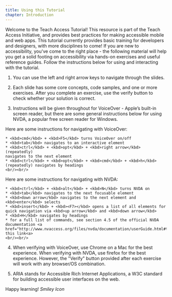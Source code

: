 ```yaml
---
title: Using this Tutorial
chapter: Introduction
---
```

Welcome to the Teach Access Tutorial! This resource is part of the Teach Access Initiative, and provides best practices for making accessible mobile and web apps. This tutorial currently provides basic training for developers and designers, with more disciplines to come! If you are new to accessibility, you've come to the right place - the following material will help you get a solid footing on accessibility via hands-on exercises and useful reference guides. Follow the instructions below for using and interacting with the tutorial.

1. You can use the left and right arrow keys to navigate through the slides.

2. Each slide has some core concepts, code samples, and one or more exercises. After you complete an exercise,
use the verify button to check whether your solution is correct.

3. Instructions will be given throughout for VoiceOver - Apple’s built-in screen reader, but there are some general instructions below for using NVDA, a popular free screen reader for Windows. 

Here are some instructions for navigating with VoiceOver:

    * <kbd>cmd</kbd> + <kbd>F5</kbd> turns VoiceOver on/off
    * <kbd>tab</kbd> navigates to an interactive element
    * <kbd>ctrl</kbd> + <kbd>opt</kbd> + <kbd>right arrow</kbd> (repeatedly) 
    navigates to the next element
    * <kbd>ctrl</kbd> + <kbd>opt</kbd> + <kbd>cmd</kbd> + <kbd>h</kbd> 
    (repeatedly) navigates by headings
    <br/><br/>

Here are some instructions for navigating with NVDA:

	* <kbd>ctrl</kbd> + <kbd>alt</kbd> + <kbd>N</kbd> turns NVDA on
    * <kbd>tab</kbd> navigates to the next focusable element
    * <kbd>down arrow</kbd> navigates to the next element and <kbd>enter</kbd> selects
	* <kbd>insert</kbd> + <kbd><F7></kbd> opens a list of all elements for quick navigation via <kbd>up arrow</kbd> and <kbd>down arrow</kbd> 
    * <kbd>H</kbd> navigates by headings
	* for a full list of commands, see section 4.5 of the official NVDA documentation <a href="http://www.nvaccess.org/files/nvda/documentation/userGuide.html#toc26">at this link<a>
    <br/><br/>

4. When verifying with VoiceOver, use Chrome on a Mac for the best experience. When verifying with NVDA, use firefox for the best experience. However, the "Verify" button provided after each exercise will work with any browser/OS combination.

5. ARIA stands for Accessible Rich Internet Applications, a W3C standard for 
   building accessible user interfaces on the web.

Happy learning! <i class="fa fa-smile-o"><i class="accessible_elem">Smiley Icon</i></i>
